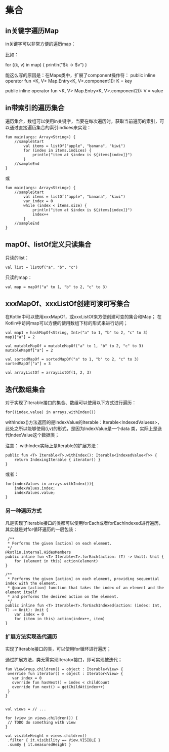 # 集合

## in关键字遍历Map

  in关键字可以非常方便的遍历map：

比如：

 for ((k, v) in map) {
     println("$k -> $v")
 }

能这么写的原因是：在Maps类中，扩展了component操作符：
public inline operator fun <K, V> Map.Entry<K, V>.component1(): K = key

public inline operator fun <K, V> Map.Entry<K, V>.component2(): V = value


## in带索引的遍历集合

遍历集合，数组可以使用in关键字，当要在每次遍历时，获取当前遍历的索引，可以通过直接遍历集合的索引indices来实现：

    fun main(args: Array<String>) {
        //sampleStart
            val items = listOf("apple", "banana", "kiwi")
            for (index in items.indices) {
                println("item at $index is ${items[index]}")
            }
        //sampleEnd
    }
    
 或
 
    fun main(args: Array<String>) {
        //sampleStart
            val items = listOf("apple", "banana", "kiwi")
            var index = 0
            while (index < items.size) {
                println("item at $index is ${items[index]}")
                index++
            }
        //sampleEnd
    }

## mapOf、listOf定义只读集合

只读的list：

    val list = listOf("a", "b", "c")

只读的map：

    val map = mapOf("a" to 1, "b" to 2, "c" to 3)

## xxxMapOf、xxxListOf创建可读可写集合

在Kotlin中可以使用xxxMapOf，或xxxListOf来方便创建可变的集合和Map；
在Kotlin中访问map可以方便的使用数组下标的形式来进行访问；

    val map1 = hashMapOf<String, Int>("a" to 1, "b" to 2, "c" to 3)
    map1["a"] = 2

    val mutableMapOf = mutableMapOf("a" to 1, "b" to 2, "c" to 3)
    mutableMapOf["a"] = 2

    val sortedMapOf = sortedMapOf("a" to 1, "b" to 2, "c" to 3)
    sortedMapOf["a"] = 3

    val arrayListOf = arrayListOf(1, 2, 3)
    
    
 ## 迭代数组集合
 
 对于实现了Iterable接口的集合、数组可以使用以下方式进行遍历：
 
    for((index,value) in arrays.withIndex())
    
withIndex()方法返回的是IndexValue<T>的Iterable：Iterable<IndexedValue<T>ss>，此处之所以能够使用(i,v)的形式，是因为IndexValue是一个data 类，实际上是迭代IndexValue这个数据类；

注意： withIndex实际上是Iterable的扩展方法：

```
public fun <T> Iterable<T>.withIndex(): Iterable<IndexedValue<T>> {
    return IndexingIterable { iterator() }
}
```

或者：

    for(indexValues in arrays.withIndex()){
    	indexValues.index;
    	indexValues.value;
    }
    
### 另一种遍历方式

 凡是实现了Iterable接口的类都可以使用forEach或者forEachIndexed进行遍历，其实就是对for循环遍历的一层包装：
 
     /**
     * Performs the given [action] on each element.
     */
    @kotlin.internal.HidesMembers
    public inline fun <T> Iterable<T>.forEach(action: (T) -> Unit): Unit {
        for (element in this) action(element)
    }
    
    /**
     * Performs the given [action] on each element, providing sequential index with the element.
     * @param [action] function that takes the index of an element and the element itself
     * and performs the desired action on the element.
     */
    public inline fun <T> Iterable<T>.forEachIndexed(action: (index: Int, T) -> Unit): Unit {
        var index = 0
        for (item in this) action(index++, item)
    }
    
    
    
### 扩展方法实现迭代遍历

 实现了Iterable接口的类，可以使用for循环进行遍历；
 
 通过扩展方法，类无需实现Iterator接口，即可实现被迭代；
 
    fun ViewGroup.children() = object : Iterable<View> {
     override fun iterator() = object : Iterator<View> {
       var index = 0
       override fun hasNext() = index < childCount
       override fun next() = getChildAt(index++)
     }
    }


    val views = // ...
    
    for (view in views.children()) {
     // TODO do something with view
    }
    
    val visibleHeight = views.children()
     .filter { it.visibility == View.VISIBLE }
     .sumBy { it.measuredHeight }
    
